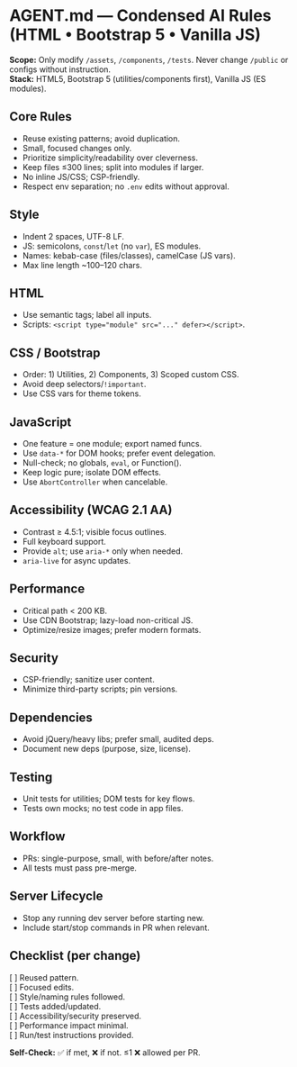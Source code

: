 # AGENT.md — Condensed AI Rules (HTML • Bootstrap 5 • Vanilla JS)

**Scope:** Only modify `/assets`, `/components`, `/tests`. Never change `/public` or configs without instruction.  
**Stack:** HTML5, Bootstrap 5 (utilities/components first), Vanilla JS (ES modules).  

## Core Rules
- Reuse existing patterns; avoid duplication.
- Small, focused changes only.
- Prioritize simplicity/readability over cleverness.
- Keep files ≤300 lines; split into modules if larger.
- No inline JS/CSS; CSP-friendly.
- Respect env separation; no `.env` edits without approval.

## Style
- Indent 2 spaces, UTF-8 LF.
- JS: semicolons, `const`/`let` (no `var`), ES modules.
- Names: kebab-case (files/classes), camelCase (JS vars).
- Max line length ~100–120 chars.

## HTML
- Use semantic tags; label all inputs.
- Scripts: `<script type="module" src="..." defer></script>`.

## CSS / Bootstrap
- Order: 1) Utilities, 2) Components, 3) Scoped custom CSS.
- Avoid deep selectors/`!important`.
- Use CSS vars for theme tokens.

## JavaScript
- One feature = one module; export named funcs.
- Use `data-*` for DOM hooks; prefer event delegation.
- Null-check; no globals, `eval`, or Function().
- Keep logic pure; isolate DOM effects.
- Use `AbortController` when cancelable.

## Accessibility (WCAG 2.1 AA)
- Contrast ≥ 4.5:1; visible focus outlines.
- Full keyboard support.
- Provide `alt`; use `aria-*` only when needed.
- `aria-live` for async updates.

## Performance
- Critical path < 200 KB.
- Use CDN Bootstrap; lazy-load non-critical JS.
- Optimize/resize images; prefer modern formats.

## Security
- CSP-friendly; sanitize user content.
- Minimize third-party scripts; pin versions.

## Dependencies
- Avoid jQuery/heavy libs; prefer small, audited deps.
- Document new deps (purpose, size, license).

## Testing
- Unit tests for utilities; DOM tests for key flows.
- Tests own mocks; no test code in app files.

## Workflow
- PRs: single-purpose, small, with before/after notes.
- All tests must pass pre-merge.

## Server Lifecycle
- Stop any running dev server before starting new.
- Include start/stop commands in PR when relevant.

## Checklist (per change)
[ ] Reused pattern.  
[ ] Focused edits.  
[ ] Style/naming rules followed.  
[ ] Tests added/updated.  
[ ] Accessibility/security preserved.  
[ ] Performance impact minimal.  
[ ] Run/test instructions provided.  

**Self-Check:** ✅ if met, ❌ if not. ≤1 ❌ allowed per PR.

